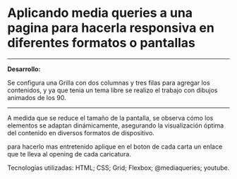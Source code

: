 <h1>
Aplicando media queries a una pagina para hacerla responsiva en diferentes formatos o pantallas
 </h1>
<hr>

<strong>Desarrollo:</strong>
<p>Se configura una Grilla con dos columnas y tres filas para agregar los contenidos, y ya que tenia un tema libre 
se realizo el trabajo con dibujos animados de los 90.</p>
<hr>
A medida que se reduce el tamaño de la pantalla, se observa cómo los elementos se adaptan dinámicamente, asegurando la visualización óptima del contenido en diversos formatos de dispositivo.

para hacerlo mas entretenido aplique en el boton de cada carta un enlace que te lleva al opening de cada caricatura.



Tecnologías utilizadas:
HTML; 
CSS; 
Grid; 
Flexbox; 
@mediaqueries; 
youtube.